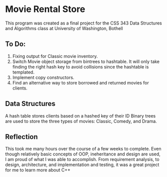 # Movie Rental Store
This program was created as a final project for the CSS 343 Data Structures and Algorithms class at University of Washington, Bothell

## To Do:
1. Fixing output for Classic movie inventory. 
2. Switch Movie object storage from bintrees to hashtable. It will only take finding the right hash key to avoid collisions since the hashtable is templated.
2. Implement copy constructors.
3. Find an alternative way to store borrowed and returned movies for clients.

## Data Structures
A hash table stores clients based on a hashed key of their ID
Binary trees are used to store the three types of movies: Classic, Comedy, and Drama. 

## Reflection
This took me many hours over the course of a few weeks to complete. Even though relatively basic concepts of OOP, ineheritance and design are used,
I am proud of what I was able to accomplish. From requirement analysis, to design, architecture, and implementation and testing, it was a great project for me to learn more about C++ 
